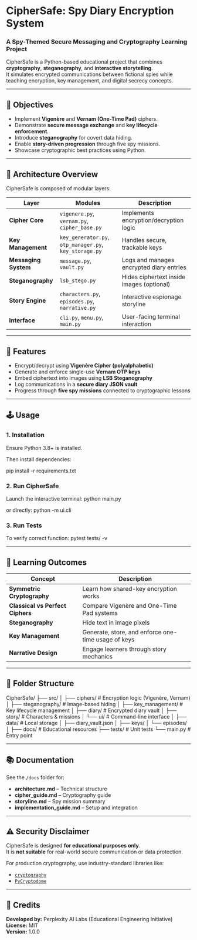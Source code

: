 # CipherSafe: Spy Diary Encryption System

### A Spy-Themed Secure Messaging and Cryptography Learning Project

CipherSafe is a Python-based educational project that combines **cryptography**, **steganography**, and **interactive storytelling**.  
It simulates encrypted communications between fictional spies while teaching encryption, key management, and digital secrecy concepts.

---

## 🎯 Objectives

- Implement **Vigenère** and **Vernam (One-Time Pad)** ciphers.
- Demonstrate **secure message exchange** and **key lifecycle enforcement**.
- Introduce **steganography** for covert data hiding.
- Enable **story-driven progression** through five spy missions.
- Showcase cryptographic best practices using Python.

---

## 🧱 Architecture Overview

CipherSafe is composed of modular layers:

| Layer | Modules | Description |
|-------|----------|-------------|
| **Cipher Core** | `vigenere.py`, `vernam.py`, `cipher_base.py` | Implements encryption/decryption logic |
| **Key Management** | `key_generator.py`, `otp_manager.py`, `key_storage.py` | Handles secure, trackable keys |
| **Messaging System** | `message.py`, `vault.py` | Logs and manages encrypted diary entries |
| **Steganography** | `lsb_stego.py` | Hides ciphertext inside images (optional) |
| **Story Engine** | `characters.py`, `episodes.py`, `narrative.py` | Interactive espionage storyline |
| **Interface** | `cli.py`, `menu.py`, `main.py` | User-facing terminal interaction |

---

## 🧩 Features

- Encrypt/decrypt using **Vigenère Cipher (polyalphabetic)**  
- Generate and enforce single-use **Vernam OTP keys**  
- Embed ciphertext into images using **LSB Steganography**  
- Log communications in a **secure diary JSON vault**  
- Progress through **five spy missions** connected to cryptographic lessons  

---

## 🕹️ Usage

### 1. Installation
Ensure Python 3.8+ is installed.

Then install dependencies:

pip install -r requirements.txt


### 2. Run CipherSafe
Launch the interactive terminal:
python main.py

or directly:
python -m ui.cli


### 3. Run Tests
To verify correct function:
pytest tests/ -v


---

## 🧠 Learning Outcomes

| Concept | Description |
|----------|-------------|
| **Symmetric Cryptography** | Learn how shared-key encryption works |
| **Classical vs Perfect Ciphers** | Compare Vigenère and One-Time Pad systems |
| **Steganography** | Hide text in image pixels |
| **Key Management** | Generate, store, and enforce one-time usage of keys |
| **Narrative Design** | Engage learners through story mechanics |

---

## 📁 Folder Structure

CipherSafe/
├── src/
│ ├── ciphers/ # Encryption logic (Vigenère, Vernam)
│ ├── steganography/ # Image-based hiding
│ ├── key_management/ # Key lifecycle management
│ ├── diary/ # Encrypted diary vault
│ ├── story/ # Characters & missions
│ └── ui/ # Command-line interface
│
├── data/ # Local storage
│ ├── diary_vault.json
│ ├── keys/
│ └── episodes/
│
├── docs/ # Educational resources
├── tests/ # Unit tests
└── main.py # Entry point



---

## 📚 Documentation

See the `/docs` folder for:
- **architecture.md** – Technical structure  
- **cipher_guide.md** – Cryptography guide  
- **storyline.md** – Spy mission summary  
- **implementation_guide.md** – Setup and integration  

---

## ⚠️ Security Disclaimer

CipherSafe is designed **for educational purposes only**.  
It is **not suitable** for real-world secure communication or data protection.

For production cryptography, use industry-standard libraries like:
- [`cryptography`](https://cryptography.io)
- [`PyCryptodome`](https://pycryptodome.readthedocs.io)

---

## 🏁 Credits

**Developed by:** Perplexity AI Labs (Educational Engineering Initiative)  
**License:** MIT  
**Version:** 1.0.0
